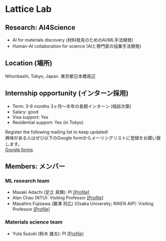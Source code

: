 # Lattice Lab
## Research: AI4Science
- AI for materials discovery (材料発見のためのAI/ML手法開発)
- Human-AI collaboration for science (AIと専門家の協業手法開発)

## Location (場所)
Nihonbashi, Tokyo, Japan. 東京都日本橋周辺

## Internship opportunity (インターン採用)
- Term: 3-6 months 3ヶ月〜半年の長期インターン (相談次第)
- Salary: good
- Visa support: Yes
- Residential support: Yes (in Tokyo)

Register the following mailing list to keep updated!<br>
興味がある人はぜひ以下のGoogle formからメーリングリストに登録をお願い致します。<br>
[Google forms](https://docs.google.com/forms/d/e/1FAIpQLScgKzrti_McQSqJLYmWDl6ewwmeIEcbufYzEM5c-3ehLyoSRA/viewform?usp=sharing)
<br>

## Members: メンバー
### ML research team
- Masaki Adachi (足立 真輝): PI [[Profile]](https://www.masaki-adachi.com)
- Alan Chau (NTU): Visiting Professor [[Profile]](https://chau999.github.io)
- Masahiro Fujisawa (藤澤 将広) (Osaka University; RIKEN AIP): Visiting Professor [[Profile]](https://msfuji0211.github.io)

### Materials science team
- Yuta Suzuki (鈴木 雄太): PI [[Profile]](https://suzuki.phd)
